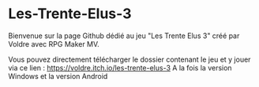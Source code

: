 # Les-Trente-Elus-3
Bienvenue sur la page Github dédié au jeu "Les Trente Elus 3" créé par Voldre avec RPG Maker MV.

Vous pouvez directement télécharger le dossier contenant le jeu et y jouer via ce lien : https://voldre.itch.io/les-trente-elus-3
A la fois la version Windows et la version Android
